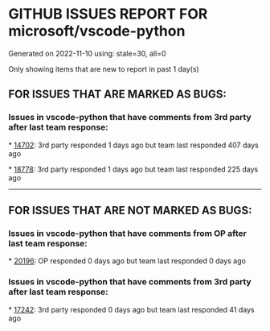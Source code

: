 
# GITHUB ISSUES REPORT FOR microsoft/vscode-python


Generated on 2022-11-10 using: stale=30, all=0


Only showing items that are new to report in past 1 day(s)


## FOR ISSUES THAT ARE MARKED AS BUGS:


### Issues in vscode-python that have comments from 3rd party after last team response:


\* [14702](https://github.com/microsoft/vscode-python/issues/14702 "Sorting imports with isort conflicts with .pyi files"): 3rd party responded 1 days ago but team last responded 407 days ago

\* [18778](https://github.com/microsoft/vscode-python/issues/18778 "Read test debug configuration from settings not just launch.json"): 3rd party responded 1 days ago but team last responded 225 days ago

---

## FOR ISSUES THAT ARE NOT MARKED AS BUGS:


### Issues in vscode-python that have comments from OP after last team response:


\* [20196](https://github.com/microsoft/vscode-python/issues/20196 "F5 debug file does not work"): OP responded 0 days ago but team last responded 0 days ago

### Issues in vscode-python that have comments from 3rd party after last team response:


\* [17242](https://github.com/microsoft/vscode-python/issues/17242 "Rewrite testing adapter"): 3rd party responded 0 days ago but team last responded 41 days ago
